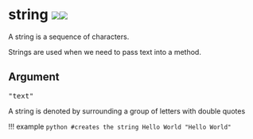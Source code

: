# string ![](/img/version_1.12.png)![](/img/version_1.14.png)

A string is a sequence of characters. 

Strings are used when we need to pass text into a method.

## Argument
<pre>"text"</pre>

A string is denoted by surrounding a group of letters with double quotes

!!! example
	```python
	#creates the string Hello World
	"Hello World"
	```
<br>
